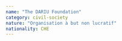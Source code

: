 ```yaml
---
name: "The DARIU Foundation"
category: civil-society
nature: "Organisation à but non lucratif"
nationality: CHE
---
```

    